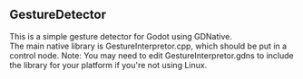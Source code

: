 ## GestureDetector
This is a simple gesture detector for Godot using GDNative.  
The main native library is GestureInterpretor.cpp, which should be put in a control node.
Note: You may need to edit GestureInterpretor.gdns to include the library for your platform if you're not using Linux.
